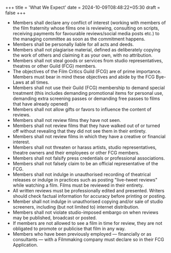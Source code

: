 +++
title = 'What We Expect'
date = 2024-10-09T08:48:22+05:30
draft = false
+++

-   Members shall declare any conflict of interest (working with members of the film fraternity whose films one is reviewing, consulting on scripts, receiving payments for favourable reviews/social media posts etc.) to the managing committee as soon as the commitment happens.
-   Members shall be personally liable for all acts and deeds.
-   Members shall not plagiarise material, defined as deliberately copying the work of others and claiming it as your own, with no attribution.
-   Members shall not steal goods or services from studio representatives, theatres or other Guild (FCG) members.
-   The objectives of the Film Critics Guild (FCG) are of prime importance. Members must bear in mind these objectives and abide by the FCG Bye-Laws at all times.
-   Members shall not use their Guild (FCG) membership to demand special treatment (this includes demanding promotional items for personal use, demanding extra screening passes or demanding free passes to films that have already opened)
-   Members shall not allow gifts or favors to influence the content of reviews.
-   Members shall not review films they have not seen.
-   Members shall not review films that they have walked out of or turned off without revealing that they did not see them in their entirety.
-   Members shall not review films in which they have a creative or financial interest.
-   Members shall not threaten or harass artists, studio representatives, theatre owners and their employees or other FCG members.
-   Members shall not falsify press credentials or professional associations.
-   Members shall not falsely claim to be an official representative of the FCG.
-   Members shall not indulge in unauthorised recording of theatrical releases or indulge in practices such as posting "live-tweet reviews" while watching a film. Films must be reviewed in their entirety.
-   All written reviews must be professionally edited and presented. Writers should check factual information for accuracy before printing or posting.
-   Member shall not indulge in unauthorised copying and/or sale of studio screeners, including (but not limited to) internet distribution.
-   Members shall not violate studio-imposed embargo on when reviews may be published, broadcast or posted.
-   If members are not allowed to see a film in time for review, they are not obligated to promote or publicise that film in any way.
-   Members who have been previously employed &mdash; financially or as consultants &mdash; with a Filmmaking company must declare so in their FCG Application.
